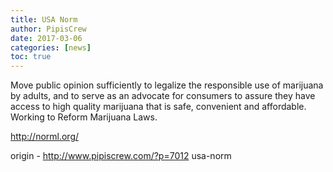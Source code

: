 ```yaml
---
title: USA Norm
author: PipisCrew
date: 2017-03-06
categories: [news]
toc: true
---
```


Move public opinion sufficiently to legalize the responsible use of marijuana by adults, and to serve as an advocate for consumers to assure they have access to high quality marijuana that is safe, convenient and affordable. Working to Reform Marijuana Laws.

http://norml.org/

origin - http://www.pipiscrew.com/?p=7012 usa-norm